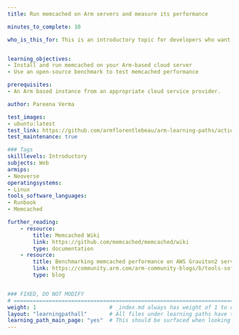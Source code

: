 ```yaml
---
title: Run memcached on Arm servers and measure its performance

minutes_to_complete: 10

who_is_this_for: This is an introductory topic for developers who want to use memcached as their in-memory key-value store.


learning_objectives:
- Install and run memcached on your Arm-based cloud server
- Use an open-source benchmark to test memcached performance

prerequisites:
- An Arm based instance from an appropriate cloud service provider.

author: Pareena Verma

test_images:
- ubuntu:latest
test_link: https://github.com/armflorentlebeau/arm-learning-paths/actions/runs/4312122327
test_maintenance: true

### Tags
skilllevels: Introductory
subjects: Web
armips:
- Neoverse
operatingsystems:
- Linux
tools_software_languages:
- Runbook
- Memcached

further_reading:
    - resource:
        title: Memcached Wiki
        link: https://github.com/memcached/memcached/wiki
        type: documentation
    - resource:
        title: Benchmarking memcached performance on AWS Graviton2 servers
        link: https://community.arm.com/arm-community-blogs/b/tools-software-ides-blog/posts/memcached-benchmarking-aws-graviton2-50-p-p-gains
        type: blog


### FIXED, DO NOT MODIFY
# ================================================================================
weight: 1                       # _index.md always has weight of 1 to order correctly
layout: "learningpathall"       # All files under learning paths have this same wrapper
learning_path_main_page: "yes"  # This should be surfaced when looking for related content. Only set for _index.md of learning path content.
---
```

